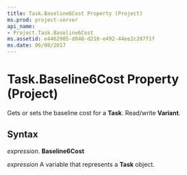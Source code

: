 ```yaml
---
title: Task.Baseline6Cost Property (Project)
ms.prod: project-server
api_name:
- Project.Task.Baseline6Cost
ms.assetid: e4462905-d048-d210-e492-44ee2c297f1f
ms.date: 06/08/2017
---
```



# Task.Baseline6Cost Property (Project)

Gets or sets the baseline cost for a **Task**. Read/write **Variant**.


## Syntax

 _expression_. **Baseline6Cost**

 _expression_ A variable that represents a **Task** object.


